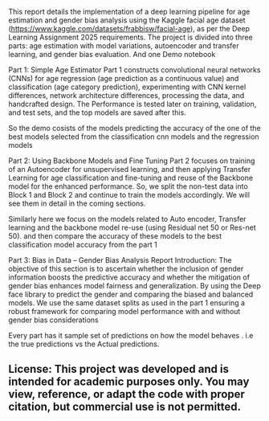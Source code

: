 This report details the implementation of a deep learning pipeline for age estimation and
gender bias analysis using the Kaggle facial age dataset
(https://www.kaggle.com/datasets/frabbisw/facial-age), as per the Deep Learning Assignment
2025 requirements. The project is divided into three parts: age estimation with model
variations, autoencoder and transfer learning, and gender bias evaluation. And one Demo
notebook

Part 1: Simple Age Estimator
Part 1 constructs convolutional neural networks (CNNs) for age regression (age prediction as
a continuous value) and classification (age category prediction), experimenting with CNN
kernel differences, network architecture differences, processing the data, and handcrafted
design. The Performance is tested later on training, validation, and test sets, and the top
models are saved after this.

So the demo cosists of the models predicting the accuracy of the one of the best models selected
from the classification cnn models and the regression models

Part 2: Using Backbone Models and Fine Tuning
Part 2 focuses on training of an Autoencoder for unsupervised learning, and then applying
Transfer Learning for age classification and fine-tuning and reuse of the Backbone model for
the enhanced performance. So, we split the non-test data into Block 1 and Block 2 and
continue to train the models accordingly. We will see them in detail in the coming sections.

Similarly here we focus on the models related to Auto encoder, Transfer learning and the 
backbone model re-use (using Residual net 50 or Res-net 50). and then compare the accuracy 
of these models to the best classification model accuracy from the part 1

Part 3: Bias in Data – Gender Bias Analysis Report
Introduction:
The objective of this section is to ascertain whether the inclusion of gender
information boosts the predictive accuracy and whether the mitigation of gender
bias enhances model fairness and generalization. By using the Deep face library to predict
the gender and comparing the biased and balanced models. We use the same dataset splits
as used in the part 1 ensuring a robust framework for comparing model performance with and
without gender bias considerations

Every part has it sample set of predictions on how the model behaves . i.e the true predictions 
vs the Actual predictions.

## License: This project was developed and is intended for academic purposes only. You may view, reference, or adapt the code with proper citation, but commercial use is not permitted.
